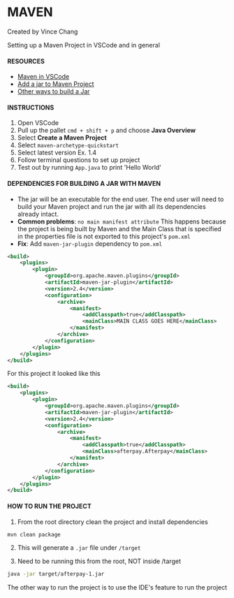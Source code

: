 # MAVEN
Created by Vince Chang </br>


Setting up a Maven Project in VSCode and in general


#### RESOURCES

-  [Maven in VSCode](https://stackoverflow.com/questions/46671308/how-to-create-a-java-maven-project-that-works-in-visual-studio-code#:~:text=Open%20the%20Maven%20project%20folder,Executes%20common%20Maven%20commands%22)
-  [Add a jar to Maven Project](https://www.moreofless.co.uk/executable-jar-netbeans-maven-no-main-manifest-attribute/#:~:text=you%20get%20%E2%80%9Cno%20main%20manifest,is%20but%20Maven%20doesn't.)
-  [Other ways to build a Jar](https://www.baeldung.com/executable-jar-with-maven)

#### INSTRUCTIONS
1. Open VSCode
2. Pull up the pallet `cmd + shift + p` and choose **Java Overview** 
3. Select **Create a Maven Project**
4. Select `maven-archetype-quickstart`
5. Select latest version Ex. 1.4
6. Follow terminal questions to set up project
7. Test out by running `App.java` to print 'Hello World' 


#### DEPENDENCIES FOR BUILDING A JAR WITH MAVEN

-   The jar will be an executable for the end user. The end user will need to
    build your Maven project and run the jar with all its dependencies already
    intact.
-   **Common problems**: `no main manifest attribute` This happens because the
    project is being built by Maven and the Main Class that is specified in the
    properties file is not exported to this project's `pom.xml`
-   **Fix**: Add `maven-jar-plugin` dependency to `pom.xml`

```xml
<build>
    <plugins>
        <plugin>
            <groupId>org.apache.maven.plugins</groupId>
            <artifactId>maven-jar-plugin</artifactId>
            <version>2.4</version>
            <configuration>
                <archive>
                    <manifest>
                        <addClasspath>true</addClasspath>
                        <mainClass>MAIN CLASS GOES HERE</mainClass>
                    </manifest>
                </archive>
            </configuration>
        </plugin>
    </plugins>
</build>
```

For this project it looked like this

```xml
<build>
    <plugins>
        <plugin>
            <groupId>org.apache.maven.plugins</groupId>
            <artifactId>maven-jar-plugin</artifactId>
            <version>2.4</version>
            <configuration>
                <archive>
                    <manifest>
                        <addClasspath>true</addClasspath>
                        <mainClass>afterpay.Afterpay</mainClass>
                    </manifest>
                </archive>
            </configuration>
        </plugin>
    </plugins>
</build>
```

#### HOW TO RUN THE PROJECT

1. From the root directory clean the project and install dependencies

```bash
mvn clean package
```

2. This will generate a `.jar` file under `/target`

3) Need to be running this from the root, NOT inside /target

```bash
java -jar target/afterpay-1.jar
```

The other way to run the project is to use the IDE's feature to run the project



